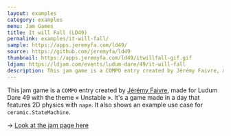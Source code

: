 ```yaml
---
layout: examples
category: examples
menu: Jam Games
title: It will Fall (LD49)
permalink: examples/it-will-fall/
sample: https://apps.jeremyfa.com/ld49/
source: https://github.com/jeremyfa/ld49
thumbnail: https://apps.jeremyfa.com/ld49/itwillfall-gif.gif
ldjam: https://ldjam.com/events/ludum-dare/49/it-will-fall
description: This jam game is a COMPO entry created by Jérémy Faivre, made for Ludum Dare 49 with the theme « Unstable ».
---
```


This jam game is a `COMPO` entry created by [Jérémy Faivre](https://github.com/jeremyfa), made for Ludum Dare 49 with the theme « Unstable ». It's a game made in a day that features 2D physics with `nape`. It also shows an example use case for `ceramic.StateMachine`.

→ [Look at the jam page here](https://ldjam.com/events/ludum-dare/49/it-will-fall)
